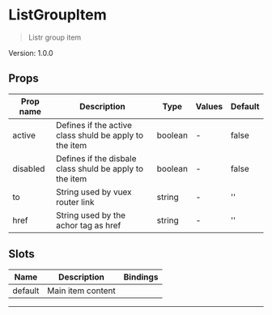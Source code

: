 # ListGroupItem

> Listr group item

Version: 1.0.0

## Props

| Prop name | Description                                             | Type    | Values | Default |
| --------- | ------------------------------------------------------- | ------- | ------ | ------- |
| active    | Defines if the active class shuld be apply to the item  | boolean | -      | false   |
| disabled  | Defines if the disbale class shuld be apply to the item | boolean | -      | false   |
| to        | String used by vuex router link                         | string  | -      | ''      |
| href      | String used by the achor tag as href                    | string  | -      | ''      |

## Slots

| Name    | Description       | Bindings |
| ------- | ----------------- | -------- |
| default | Main item content |          |

---
